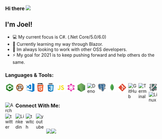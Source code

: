 ### Hi there <a href="https://dev.draxis.work"><img src="https://media.giphy.com/media/hvRJCLFzcasrR4ia7z/giphy.gif" width="25px"></a>

## I'm Joel!
- 💻 My current focus is C#. (.Net Core/5.0/6.0)
- 🌱 Currently learning my way through Blazor.
- 👯 Im always looking to work with other OSS developers.
- ⚡ My goal for 2021 is to keep pushing forward and help others do the same.

### Languages & Tools:
<img style="margin-right: 5px" align="left" alt="VCSharp" width="28" src="https://raw.githubusercontent.com/vscode-icons/vscode-icons/master/icons/file_type_csharp2.svg" />
<img style="margin-right: 5px" align="left" alt="Rustlang" width="28px" src="https://raw.githubusercontent.com/vscode-icons/vscode-icons/master/icons/file_type_rust.svg" />
<img style="margin-right: 5px" align="left" alt="Visual Studio Code" width="28px" src="https://raw.githubusercontent.com/github/explore/80688e429a7d4ef2fca1e82350fe8e3517d3494d/topics/visual-studio-code/visual-studio-code.png" />
<img style="margin-right: 5px" align="left" alt="HTML5" width="28px" src="https://raw.githubusercontent.com/github/explore/80688e429a7d4ef2fca1e82350fe8e3517d3494d/topics/html/html.png" />
<img style="margin-right: 5px" align="left" alt="CSS3" width="28px" src="https://raw.githubusercontent.com/github/explore/80688e429a7d4ef2fca1e82350fe8e3517d3494d/topics/css/css.png" />
<img style="margin-right: 5px" align="left" alt="JavaScript" width="28px" src="https://raw.githubusercontent.com/vscode-icons/vscode-icons/master/icons/file_type_js.svg" />
<img style="margin-right: 5px" align="left" alt="GraphQL" width="28px" src="https://raw.githubusercontent.com/vscode-icons/vscode-icons/master/icons/file_type_graphql.svg" />
<img style="margin-right: 5px" align="left" alt="Node.js" width="28px" src="https://raw.githubusercontent.com/github/explore/80688e429a7d4ef2fca1e82350fe8e3517d3494d/topics/nodejs/nodejs.png" />
<img style="margin-right: 5px" align="left" alt="Deno" width="28px" src="icons/deno.svg" />
<img style="margin-right: 5px" align="left" alt="PGSQL" width="28px" src="https://raw.githubusercontent.com/vscode-icons/vscode-icons/master/icons/file_type_pgsql.svg" />
<img style="margin-right: 5px" align="left" alt="MongoDB" width="28px" src="https://raw.githubusercontent.com/vscode-icons/vscode-icons/master/icons/file_type_mongo.svg" />
<img style="margin-right: 5px" align="left" alt="Git" width="28px" src="https://raw.githubusercontent.com/vscode-icons/vscode-icons/master/icons/file_type_git.svg" />
<img style="margin-right: 5px" align="left" alt="GitHub" width="28px" src="icons/github.png" />
<img style="margin-right: 5px" align="left" alt="Terminal" width="28px" src="icons/terminal.png" />
<img style="margin-right: 5px" align="left" alt="Vim" width="28px" src="https://raw.githubusercontent.com/vscode-icons/vscode-icons/master/icons/file_type_vim.svg" />
<img style="margin-right: 5px" align="left" alt="Linux" width="28px" src="icons/tux.png" />
<img style="margin-right: 5px" align="left" alt="Arch" width="28px" src="icons/arch.png" />

<br><br>
### Connect With Me:
<a href="https://twitter.com/codesdrax"><img style="margin-right: 5px" align="left" alt="twitter" width="28px" src="icons/twitter-round-color.svg" /></a>
<a href="https://www.linkedin.com/in/joel-parkinson-893422111/"><img style="margin-right: 5px" align="left" alt="Linkedin" width="28px" src="icons/linkedin-round-color.svg" /></a>
<a href="https://www.twitch.tv/draxcodes"><img style="margin-right: 5px" align="left" alt="twitch" width="28px" src="icons/twitch-round-color.svg" /></a>
<a href="https://www.youtube.com/channel/UCUbDgS7ZKUger4MIc28GzFQ"><img style="margin-right: 5px" align="left" alt="youtube" width="28px" src="icons/youtube-round-color.svg" /></a>
<br><br>

<img width="420" src="https://github-readme-stats.vercel.app/api?username=draxcodes&theme=radical&show_icons=true&hide_border=true&include_all_commits=true&custom_title=My%20Github%20Stats"/><img width="350" src="https://github-readme-stats.vercel.app/api/top-langs/?username=draxcodes&layout=compact&theme=radical&hide_border=true"/>
